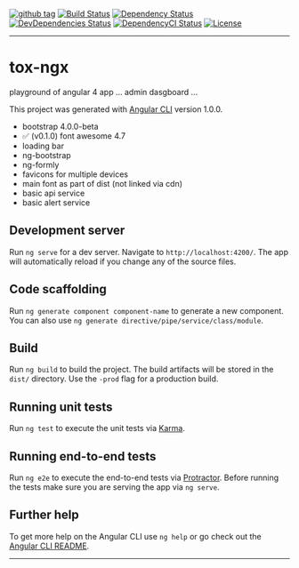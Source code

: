 [![github tag][github-tag-image]][github-tag-url]
[![Build Status][travis-image]][travis-url]
[![Dependency Status][david-image]][david-url]
[![DevDependencies Status][david-dev-image]][david-dev-url]
[![DependencyCI Status][dependencyci-image]][dependencyci-url]
[![License][license-image]][license-url]

***

# tox-ngx

playground of angular 4 app ... admin dasgboard ... 

This project was generated with [Angular CLI](https://github.com/angular/angular-cli) version 1.0.0.

* bootstrap 4.0.0-beta
* ✅ (v0.1.0) font awesome 4.7
* loading bar
* ng-bootstrap
* ng-formly
* favicons for multiple devices
* main font as part of dist (not linked via cdn)
* basic api service
* basic alert service

## Development server

Run `ng serve` for a dev server. Navigate to `http://localhost:4200/`. The app will automatically reload if you change any of the source files.

## Code scaffolding

Run `ng generate component component-name` to generate a new component. You can also use `ng generate directive/pipe/service/class/module`.

## Build

Run `ng build` to build the project. The build artifacts will be stored in the `dist/` directory. Use the `-prod` flag for a production build.

## Running unit tests

Run `ng test` to execute the unit tests via [Karma](https://karma-runner.github.io).

## Running end-to-end tests

Run `ng e2e` to execute the end-to-end tests via [Protractor](http://www.protractortest.org/).
Before running the tests make sure you are serving the app via `ng serve`.

## Further help

To get more help on the Angular CLI use `ng help` or go check out the [Angular CLI README](https://github.com/angular/angular-cli/blob/master/README.md).

***

[github-tag-image]: https://img.shields.io/github/tag/dasrick/tox-ngx.svg?style=flat-square
[github-tag-url]: https://github.com/dasrick/tox-ngx

[travis-image]: https://img.shields.io/travis/dasrick/tox-ngx.svg?style=flat-square
[travis-url]: https://travis-ci.org/dasrick/tox-ngx

[david-image]: https://img.shields.io/david/dasrick/tox-ngx.svg?style=flat-square
[david-url]: https://david-dm.org/dasrick/tox-ngx
[david-dev-image]: https://img.shields.io/david/dev/dasrick/tox-ngx.svg?style=flat-square
[david-dev-url]: https://david-dm.org/dasrick/tox-ngx?type=dev

[dependencyci-image]: https://dependencyci.com/github/dasrick/tox-ngx/badge
[dependencyci-url]: https://dependencyci.com/github/dasrick/tox-ngx

[david-optional-image]: https://img.shields.io/david/optional/dasrick/tox-ngx.svg?style=flat-square
[david-peer-image]: https://img.shields.io/david/peer/dasrick/tox-ngx.svg?style=flat-square

[license-image]: https://img.shields.io/github/license/dasrick/tox-ngx.svg?style=flat-square
[license-url]: https://github.com/dasrick/tox-ngx/blob/master/LICENSE
